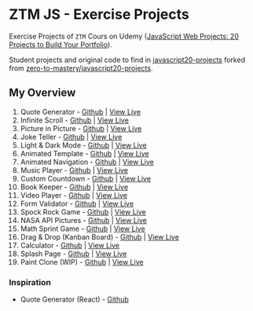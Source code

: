 # ZTM JS - Exercise Projects

Exercise Projects of `ZTM` Cours on Udemy ([JavaScript Web Projects: 20 Projects to Build Your Portfolio](https://www.udemy.com/course/javascript-web-projects-to-build-your-portfolio-resume)). 

Student projects and original code to find in [javascript20-projects](https://github.com/buzzcosm/javascript20-projects) forked from [zero-to-mastery/javascript20-projects](https://github.com/zero-to-mastery/javascript20-projects).

## My Overview

1. Quote Generator - [Github](https://github.com/buzzcosm/quote-generator-vanilla-js-app) | [View Live](https://buzzcosm.github.io/quote-generator-vanilla-js-app/) 
3. Infinite Scroll - [Github](https://github.com/buzzcosm/infinite-scroll-vanilla-js-app) | [View Live](https://buzzcosm.github.io/infinite-scroll-vanilla-js-app/)
4. Picture in Picture - [Github](https://github.com/buzzcosm/picture-in-picture-vanilla-js-app) | [View Live](https://buzzcosm.github.io/picture-in-picture-vanilla-js-app/)
5. Joke Teller - [Github](https://github.com/buzzcosm/joke-teller-vanilla-js-app) | [View Live](https://buzzcosm.github.io/joke-teller-vanilla-js-app/)
6. Light & Dark Mode - [Github](https://github.com/buzzcosm/light-dark-mode-vanilla-js-app) | [View Live](https://buzzcosm.github.io/light-dark-mode-vanilla-js-app/)
7. Animated Template - [Github](https://github.com/buzzcosm/animated-template) | [View Live](https://buzzcosm.github.io/animated-template/)
8. Animated Navigation - [Github](https://github.com/buzzcosm/animated-navigation-vanilla-js-app) | [View Live](https://buzzcosm.github.io/animated-navigation-vanilla-js-app/)
9. Music Player - [Github](https://github.com/buzzcosm/music-player-vanilla-js-app) | [View Live](https://buzzcosm.github.io/music-player-vanilla-js-app/)
10. Custom Countdown - [Github](https://github.com/buzzcosm/custom-countdown-vanilla-js-app) | [View Live](https://buzzcosm.github.io/custom-countdown-vanilla-js-app/)
11. Book Keeper - [Github](https://github.com/buzzcosm/book-keeper-vanilla-js-app) | [View Live](https://buzzcosm.github.io/book-keeper-vanilla-js-app/)
12. Video Player - [Github](https://github.com/buzzcosm/custom-video-player-vanilla-js-app) | [View Live](https://buzzcosm.github.io/custom-video-player-vanilla-js-app/)
13. Form Validator - [Github](https://github.com/buzzcosm/form-validator-vanilla-js-app) | [View Live](https://buzzcosm.github.io/form-validator-vanilla-js-app/)
14. Spock Rock Game - [Github](https://github.com/buzzcosm/spock-rock-game-vanilla-js-app) | [View Live](https://buzzcosm.github.io/spock-rock-game-vanilla-js-app/)
15. NASA API Pictures - [Github](https://github.com/buzzcosm/nasa-api-pictures-vanilla-js-app) | [View Live](https://buzzcosm.github.io/nasa-api-pictures-vanilla-js-app/)
16. Math Sprint Game - [Github](https://github.com/buzzcosm/math-sprint-game-vanilla-js-app) | [View Live](https://buzzcosm.github.io/math-sprint-game-vanilla-js-app/)
17. Drag & Drop (Kanban Board) - [Github](https://github.com/buzzcosm/drag-and-drop-vanilla-js-app) | [View Live](https://buzzcosm.github.io/drag-and-drop-vanilla-js-app/)
18. Calculator - [Github](https://github.com/buzzcosm/calculator-vanilla-js-app) | [View Live](https://buzzcosm.github.io/calculator-vanilla-js-app/)
19. Splash Page - [Github](https://github.com/buzzcosm/splash-page-vanilla-js-app) | [View Live](https://buzzcosm.github.io/splash-page-vanilla-js-app/)
20. Paint Clone (WIP) - [Github](https://github.com/buzzcosm/paint-clone-vanilla-js-app) | [View Live](https://buzzcosm.github.io/paint-clone-vanilla-js-app/)

### Inspiration

- Quote Generator (React) - [Github](https://github.com/buzzcosm/quote-generator-react-js-gh-pages)
